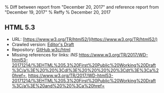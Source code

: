 % Diff between report from "December 20, 2017" and reference report from "December 19, 2017"
% Reffy
% December 20, 2017

## HTML 5.3

- URL: [https://www.w3.org/TR/html52/](https://www.w3.org/TR/html52/)
- Crawled version: [Editor's Draft](https://w3c.github.io/html/)
- Repository: [GitHub w3c/html](https://github.com/w3c/html)
- Missing references for links: *INS* https://www.w3.org/TR/2017/WD-html53-20171214/%3EHTML%205.3%20First%20Public%20Working%20Draft%3C/a%3E%20%20%3Cdl%3E%20%20%20%20%3Cdt%3E%3Ca%20href=, https://www.w3.org/TR/2017/WD-html53-20171214/%3EHTML%205.3%20First%20Public%20Working%20Draft%3C/a%3E%20and%20%20%3Ca%20href=


